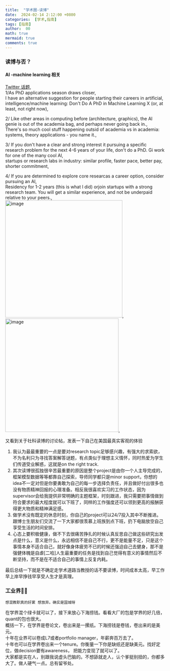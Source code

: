 ```yaml
---
title:  "学术圈-读博"
date:  2024-02-14 2:12:00 +0800
categories:  [学术,指南] 
tags: [指南]     
author:  00                    
math: true
mermaid: true
comments: true
---
```

### 读博与否？
#### AI -machine learning 相关
[Twitter 话题](https://x.com/sshkhr16/status/1719721507872506090?s=46),<br>
1/As PhD applications season draws closer,<br>
I have an alternative suggestion for people starting their careers in artificial,<br>
intelligence/machine learning: Don't Do A PhD in Machine Learning X (or, at least, not right now),<br>

2/
Like other areas in computing before (architecture, graphics), the Al genie is out of the academia bag, and perhaps never going back in.,<br>
There's so much cool stuff happening outsid of academia vs in academia: systems, theory applications - you name it.,<br>

3/
If you don't have a clear and strong interest it pursuing a specific research problem for the next 4-6 years of your life, don't do a PhD. Gi work for one of the many cool Al,<br> startups or research labs in industry: similar profile, faster pace, better pay, shorter commitment,<br>

4/
If you are determined to explore core researcas a career option, consider pursuing an Al,<br>
Residency for 1-2 years (this is what I did) orjoin startups with a strong research team. You will get a similar experience, and not be underpaid relative to your peers.,<br>
<img width="370" alt="image" src="https://github.com/Carolzhangzz/CS-Resource-Blog/assets/100847020/b01f3217-43c3-4c94-9beb-4f6e763a85d2">,<br>
<img width="358" alt="image" src="https://github.com/Carolzhangzz/CS-Resource-Blog/assets/100847020/e6bd068e-56e5-46ff-b070-151eda614e92">,<br>


又看到关于社科读博的讨论帖，发表一下自己在美国最真实客观的体验

1. 我认为最最重要的一点是要对research topic足够感兴趣，有强大的求索欲，不为名利只为寻找答案解答谜题，有点类似于理想主义情怀，同时热爱为学生们传道受业解惑，这就是on the right track.
2. 其次读博很孤独很辛苦最重要的原因是整个project是由你一个人主导完成的，框架模型数据等等都靠自己探索，导师同学都只是minor support，你想的idea不一定对但是你要勇敢为自己的每一步选择负责任，并且做好付出很多也没有物质精神回报的心理准备。相反我很喜欢实习的工作状态，因为supervisor会给我提供非常明确的主题框架，时刻跟进，我只需要把事情做到符合要求的最大程度就可以下班了，同样的工作强度还可以领到更高的报酬获得更大物质和精神满足感。
3. 做学术没有既定的休息时刻，你自己的project可以24/7投入其中不断推进。跟博士生朋友们交流了一下大家都很羡慕上班族到点下班，扔下电脑放空自己享受生活的时间安排。
4. 心态上要积极健康，做不下去很痛苦挣扎的时候认真反思自己做这些研究出发点是什么，意义是什么，永远相信不是自己不行，更不是能量不足，只是这个事情本身不适合自己，就好像身体疲劳不已的时候还强迫自己去健身，那不是强健体魄是自虐[二哈]人生最重要的任务是找到自己觉得有意义的事情然后不断坚持，而不是在不适合自己的事情上反复内耗。

最后总结一下就是不确定走学术道路当教授的话不要读博，时间成本太高，早工作早上岸早挣钱早享受人生才是真理。

### 工业界🙋‍♂️<br>
`想混教职真的好累 想放弃。确实是国城呀`<br>


在学界混个绿卡就可以了，接下来放心下海捞钱。看看大厂的包是学界的好几倍，quant的包也很大。<br>
概括一下，在学界是卷论文，卷出来是一摞纸。下海捞钱是卷钱，卷出来的是美元。<br>
十年在业界可以卷成L7或者portfolio manager，年薪奔百万去了。<br>
十年也可以在学界卷出来一个tenure。你衡量一下你是缺纸还是缺美元。找好定位，做decision要有awareness， 把能力变现了就可以了。<br>
大家都是实在人，别跟我说虚头巴脑的。不想舔就走人，认个爹挺别扭的，你都多大了。做人硬气一点。总有留爷处。<br>
<br>
